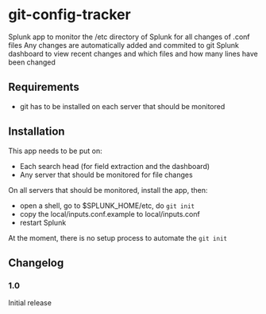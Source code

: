 # git-config-tracker
Splunk app to monitor the /etc directory of Splunk for all changes of .conf files
Any changes are automatically added and commited to git
Splunk dashboard to view recent changes and which files and how many lines have been changed

## Requirements
* git has to be installed on each server that should be monitored

## Installation
This app needs to be put on:
* Each search head (for field extraction and the dashboard)
* Any server that should be monitored for file changes

On all servers that should be monitored, install the app, then:
* open a shell, go to $SPLUNK_HOME/etc, do `git init`
* copy the local/inputs.conf.example to local/inputs.conf
* restart Splunk

At the moment, there is no setup process to automate the `git init`

## Changelog

### 1.0 
Initial release
